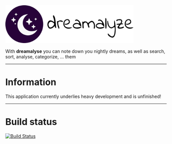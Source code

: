 <img alt="dreamalyze" src="https://raw.githubusercontent.com/rapgru/dreamalyse/master/public/icons/big.png" width="400">

With **dreamalyse** you can note down you nightly dreams, as well as search, sort, analyse, categorize, ... them

---

# Information

This application currently underlies heavy development and is unfinished!

---

# Build status

[![Build Status](https://travis-ci.com/rapgru/dreamalyse.svg?branch=master)](https://travis-ci.com/rapgru/dreamalyse)
